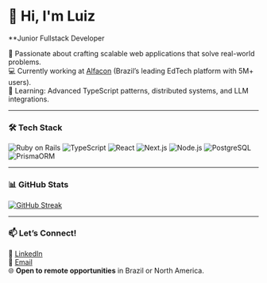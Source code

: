 # 👋 Hi, I'm Luiz
**Junior Fullstack Developer

🚀 Passionate about crafting scalable web applications that solve real-world problems.  
💻 Currently working at [Alfacon](https://www.alfaconcursos.com.br/) (Brazil’s leading EdTech platform with 5M+ users).  
🌱 Learning: Advanced TypeScript patterns, distributed systems, and LLM integrations.  

---

### 🛠️ Tech Stack  
![Ruby on Rails](https://img.shields.io/badge/Ruby_on_Rails-CC0000?style=flat&logo=ruby-on-rails&logoColor=white)
![TypeScript](https://img.shields.io/badge/TypeScript-3178C6?style=flat&logo=typescript&logoColor=white)
![React](https://img.shields.io/badge/React-61DAFB?style=flat&logo=react&logoColor=black)
![Next.js](https://img.shields.io/badge/Next.js-000000?style=flat&logo=next.js&logoColor=white)
![Node.js](https://img.shields.io/badge/Node.js-339933?style=flat&logo=node.js&logoColor=white)
![PostgreSQL](https://img.shields.io/badge/PostgreSQL-4169E1?style=flat&logo=postgresql&logoColor=white)
![PrismaORM](https://img.shields.io/badge/Prisma-2D3748?style=flat&logo=prisma&logoColor=white)

---

### 📊 GitHub Stats  
[![GitHub Streak](https://streak-stats.demolab.com?user=[YOUR_GITHUB_USERNAME]&theme=dark&hide_border=true)](https://git.io/streak-stats)  

---

### 📫 Let’s Connect!  
🔗 [LinkedIn](https://www.linkedin.com/in/luiz-henrique-colman-6a04bb257/)  
📧 [Email](mailto:colmanluizz@gmail.com)  
🌐 **Open to remote opportunities** in Brazil or North America.  

